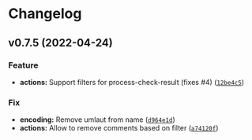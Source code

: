 # Changelog

<!--next-version-placeholder-->

## v0.7.5 (2022-04-24)
### Feature
* **actions:** Support filters for process-check-result (fixes #4) ([`12be4c5`](https://github.com/joni1993/pretiac/commit/12be4c5f862b1af7f58b97ad25d7bb73f56b3db4))

### Fix
* **encoding:** Remove umlaut from name ([`d964e1d`](https://github.com/joni1993/pretiac/commit/d964e1d978e4c8d137edd501f4aa19040d10cb8e))
* **actions:** Allow to remove comments based on filter  ([`a74120f`](https://github.com/joni1993/pretiac/commit/a74120f9da026bf20383d644fdc88dc15b16b309))
